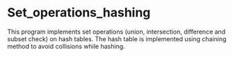 # Set_operations_hashing
This program implements set operations (union, intersection, difference and subset check) on hash tables. The hash table is implemented using chaining method to avoid collisions while hashing.

